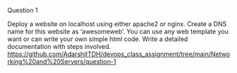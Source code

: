 Question 1

Deploy a website on localhost using either apache2 or nginx. Create a DNS name for this website as ‘awesomeweb’. You can use any web template you want or can write your own simple html code. Write a detailed documentation with steps involved. 
https://github.com/AdarshIITDH/devops_class_assignment/tree/main/Networking%20and%20Servers/question-1

